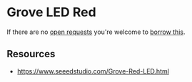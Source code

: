# Grove LED Red
If there are no [open requests](../../../../issues?q=is%3Aissue+is%3Aopen+%22Grove+LED+Red%22) you're welcome to [borrow this](../../../../issues/new?title=Borrow+request+for+Grove+LED+Red&body=1+piece+of+%5Bthis%5D%28..%2Fblob%2Fmain%2F.%2FHardware%2FActuators%2FGrove_LED_Red.md%29+for+~2+weeks.).

## Resources
- https://www.seeedstudio.com/Grove-Red-LED.html
